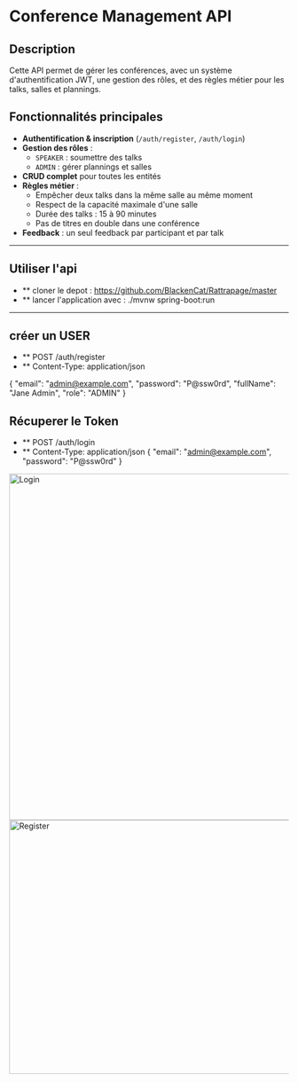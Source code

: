 # Conference Management API

## Description
Cette API permet de gérer les conférences, avec un système d'authentification JWT, une gestion des rôles, et des règles métier pour les talks, salles et plannings.

## Fonctionnalités principales
- **Authentification & inscription** (`/auth/register`, `/auth/login`)
- **Gestion des rôles** :  
  - `SPEAKER` : soumettre des talks  
  - `ADMIN` : gérer plannings et salles
- **CRUD complet** pour toutes les entités
- **Règles métier** :
  - Empêcher deux talks dans la même salle au même moment
  - Respect de la capacité maximale d'une salle
  - Durée des talks : 15 à 90 minutes
  - Pas de titres en double dans une conférence
- **Feedback** : un seul feedback par participant et par talk

---
## Utiliser l'api

- ** cloner le depot : https://github.com/BlackenCat/Rattrapage/master
- ** lancer l'application avec : ./mvnw spring-boot:run

---
## créer un USER
- ** POST /auth/register
- ** Content-Type: application/json

{
    "email": "admin@example.com",
    "password": "P@ssw0rd",
    "fullName": "Jane Admin",
    "role": "ADMIN"
}

## Récuperer le Token 
- ** POST /auth/login
- ** Content-Type: application/json
{
    "email": "admin@example.com",
    "password": "P@ssw0rd"
}
<img width="1322" height="625" alt="Login" src="https://github.com/user-attachments/assets/8045e35b-8494-40db-8853-a322335bc1e2" />
<img width="1367" height="458" alt="Register" src="https://github.com/user-attachments/assets/4f2d1f98-48ec-49ec-9b1e-c9430707c796" />



